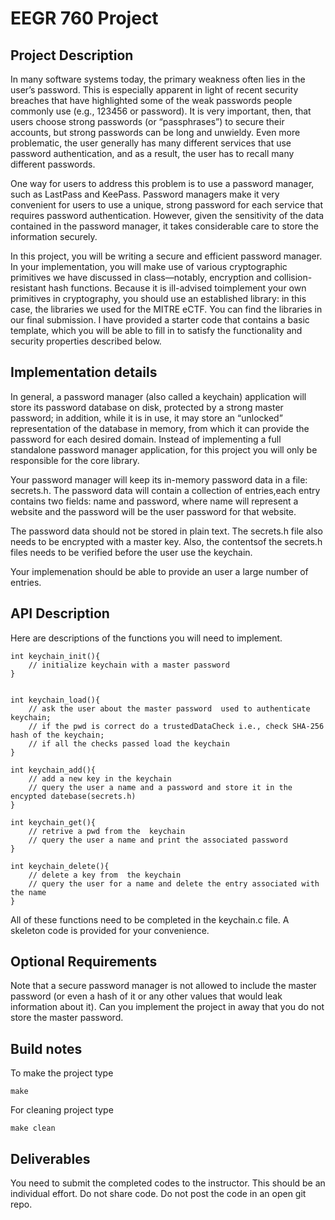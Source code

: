 # EEGR 760 Project

## Project Description
In many software systems today, the primary weakness often lies in the user’s password. This is especially apparent in light of recent security breaches that have highlighted some of the weak passwords people commonly use (e.g., 123456 or password). It is very important, then, that users choose strong passwords (or “passphrases”) to secure their accounts, but strong passwords can be long and unwieldy. Even more problematic, the user generally has many different services that use password authentication, and as a result, the user has to recall many different passwords.

One way for users to address this problem is to use a password manager, such as LastPass and KeePass. Password managers make it very convenient for users to use a unique, strong password for each service that requires password authentication. However, given the sensitivity of the data contained in the password manager, it takes considerable care to store the information securely.

In this project, you will be writing a secure and efficient password manager. In your implementation, you will make use of various cryptographic primitives we have discussed in class—notably, encryption and collision-resistant hash functions. Because it is ill-advised toimplement your own primitives in cryptography, you should use an established library: in this case, the libraries we used for the MITRE eCTF. You can find the libraries in our final submission. I have provided a starter code that contains a basic template, which you will be able to fill in to satisfy the functionality and security properties described below.

## Implementation details
In general, a password manager (also called a keychain) application will store its password database on disk, protected by a strong master password; in addition, while it is in use, it may store an “unlocked” representation of the database in memory, from which it can provide the password for each desired domain. Instead of implementing a full standalone password manager application, for this project you will only be responsible for the core library.

Your password manager will keep its in-memory password data in a file: secrets.h. The password data will contain a collection of entries,each entry contains two fields: name and password, where name will represent a website and the password will be the user password for that website. 

The password data should not be stored in plain text. The secrets.h file also needs to be encrypted with a master key. Also, the contentsof the secrets.h files needs to be verified before the user use the keychain. 

Your implemenation should be able to provide an user a large number of entries.

## API Description
Here are descriptions of the functions you will need to implement. 
```
int keychain_init(){
    // initialize keychain with a master password
}


int keychain_load(){
    // ask the user about the master password  used to authenticate keychain;
    // if the pwd is correct do a trustedDataCheck i.e., check SHA-256 hash of the keychain;
    // if all the checks passed load the keychain
}

int keychain_add(){
    // add a new key in the keychain
    // query the user a name and a password and store it in the encypted datebase(secrets.h)
}

int keychain_get(){
    // retrive a pwd from the  keychain
    // query the user a name and print the associated password
}

int keychain_delete(){
    // delete a key from  the keychain
    // query the user for a name and delete the entry associated with the name
}
```
All of these functions need to be completed in the keychain.c file. A skeleton
code is provided for your convenience.

## Optional Requirements
Note that a secure password manager is not allowed to include the master password (or even a hash of it or any other values that would leak information about it). Can you implement the project in away that you do not store the master password.  

## Build notes
To make the project type
```
make
```
For cleaning project type 
``` 
make clean
```

## Deliverables
You need to submit the completed codes to the instructor. This should be  an individual effort.
Do not share code. Do not post the code in an open git repo.
